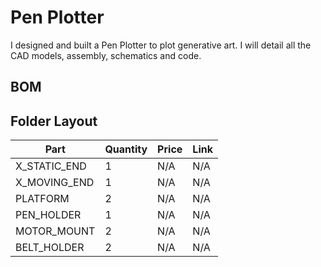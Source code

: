 # Pen Plotter
I designed and built a Pen Plotter to plot generative art. I will detail all the CAD models, assembly, schematics and code.


## BOM
## Folder Layout
Part | Quantity | Price | Link
----- | ------- | ------- | ------
X_STATIC_END | 1 | N/A | N/A
X_MOVING_END | 1 | N/A | N/A
PLATFORM | 2 | N/A | N/A
PEN_HOLDER | 1 | N/A | N/A
MOTOR_MOUNT | 2 | N/A | N/A
BELT_HOLDER | 2 | N/A | N/A
